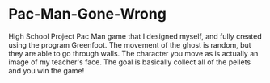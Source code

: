 # Pac-Man-Gone-Wrong

High School Project Pac Man game that I designed myself, and fully created using the program Greenfoot. The movement of the ghost is random, but they are able to go through walls. The character you move as is actually an image of my teacher's face. The goal is basically collect all of the pellets and you win the game!
